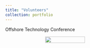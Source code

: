 ```yaml
---
title: "Volunteers"
collection: portfolio
---
```

Offshore Technology Conference
<div style="display: flex; justify-content: center;">
    <img src="https://a20070348.github.io/Shuolin-Xiao.github.io/images/Offshore.JPG" width="50%">
</div>
